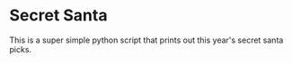 # Secret Santa

This is a super simple python script that prints out this year's secret santa picks.